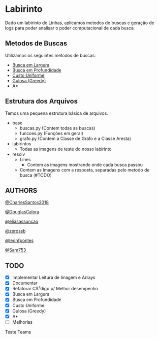 # Labirinto

Dado um labirinto de Linhas, aplicamos metodos de buscas e geração de logs para poder analisar
    o poder computacional de cada busca.

## Metodos de Buscas

Utilizamos os seguintes metodos de buscas:

- [Busca em Largura](https://pt.wikipedia.org/wiki/Busca_em_largura)
- [Busca em Profundidade](https://pt.wikipedia.org/wiki/Busca_em_profundidade)
- [Custo Uniforme](http://conteudo.icmc.usp.br/pessoas/sandra/G2_t2/Busca.html)
- [Gulosa (Greedy)](https://pt.wikipedia.org/wiki/Algoritmo_guloso)
- [A*](https://pt.wikipedia.org/wiki/Algoritmo_A*)

## Estrutura dos Arquivos

Temos uma pequena estrutura básica de arquivos.

- base
    - buscas.py (Contem todas as buscas)
    - funcoes.py (Funções em geral)
    - grafo.py (Contem a Classe de Grafo e a Classe Aresta)
- labirintos
    - Todas as imagens de teste do nosso labirinto
- resolv
    - Lines
        - Contem as imagens mostrando onde cada busca passou
    - Contem as Imagens com a resposta, separadas pelo metodo de busca (#TODO)

## AUTHORS
[@CharlesSantos2018](https://github.com/CharlesSantos2018)

[@DouglasCalora](https://github.com/DouglasCalora)

[@eliasassuncao](https://github.com/eliasassuncao)

[@zerossb](https://github.com/leonfpontes)

[@leonfpontes](https://github.com/leonfpontes)

[@Sam753](https://github.com/Sam753)


## TODO
- [x] Implementar Leitura de Imagem e Arrays
- [x] Documentar
- [x] Refatorar CÃ³digo p/ Melhor desempenho
- [x] Busca em Largura
- [x] Busca em Profundidade
- [x] Custo Uniforme
- [x] Gulosa (Greedy)
- [x] A*
- [ ] Melhorias

Teste Teams
